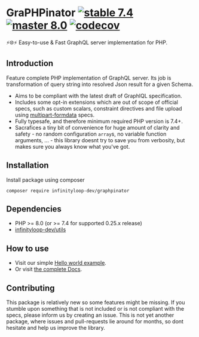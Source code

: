 # GraPHPinator [![stable 7.4](https://github.com/infinityloop-dev/graphpinator/workflows/PHP/badge.svg?branch=php74_bugfixes)](https://github.com/infinityloop-dev/graphpinator/actions?query=branch%3Aphp74_bugfixes) [![master 8.0](https://github.com/infinityloop-dev/graphpinator/workflows/PHP/badge.svg?branch=master)](https://github.com/infinityloop-dev/graphpinator/actions?query=workflow%3APHP) [![codecov](https://codecov.io/gh/infinityloop-dev/graphpinator/branch/master/graph/badge.svg)](https://codecov.io/gh/infinityloop-dev/graphpinator)

:zap::globe_with_meridians::zap: Easy-to-use & Fast GraphQL server implementation for PHP.

## Introduction

Feature complete PHP implementation of GraphQL server. Its job is transformation of query string into resolved Json result for a given Schema. 

- Aims to be compliant with the latest draft of GraphlQL specification.
- Includes some opt-in extensions which are out of scope of official specs, such as custom scalars, constraint directives and file upload using [multipart-formdata](https://github.com/jaydenseric/graphql-multipart-request-spec) specs.
- Fully typesafe, and therefore minimum required PHP version is 7.4+.
- Sacrafices a tiny bit of convenience for huge amount of clarity and safety - no random configuration `array`s, no variable function arguments, ... - this library doesnt try to save you from verbosity, but makes sure you always know what you've got.

## Installation

Install package using composer

```composer require infinityloop-dev/graphpinator```

## Dependencies

- PHP >= 8.0 (or >= 7.4 for supported 0.25.x release)
- [infinityloop-dev/utils](https://github.com/infinityloop-dev/utils)

## How to use

- Visit our simple [Hello world example](https://github.com/infinityloop-dev/graphpinator/blob/master/docs/examples/HelloWorld.md).
- Or visit [the complete Docs](https://github.com/infinityloop-dev/graphpinator/blob/master/docs/README.md).

## Contributing

This package is relatively new so some features might be missing. If you stumble upon something that is not included or is not compliant with the specs, please inform us by creating an issue. This is not yet another package, where issues and pull-requests lie around for months, so dont hesitate and help us improve the library.
